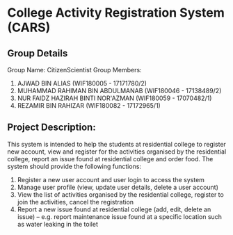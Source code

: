 # College Activity Registration System (CARS)

## Group Details

Group Name: CitizenScientist
Group Members:
1. AJWAD BIN ALIAS (WIF180005 - 17171780/2)
2. MUHAMMAD RAHIMAN BIN ABDULMANAB (WIF180046 - 17138489/2)
3. NUR FAIDZ HAZIRAH BINTI NOR'AZMAN (WIF180059 - 17070482/1)
4. REZAMIR BIN RAHIZAR (WIF180082 - 17172965/1)

## Project Description:

This system is intended to help the students at residential college to register new account, view and register for the activities organised by the residential college, report an issue found at residential college and order food. The system should provide the following functions:

1. Register a new user account and user login to access the system
2. Manage user profile (view, update user details, delete a user account)
3. View the list of activities organised by the residential college, register to join the activities, cancel the registration
4. Report a new issue found at residential college (add, edit, delete an issue) – e.g. report maintenance issue found at a specific location such as water leaking in the toilet


